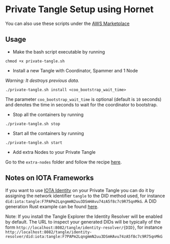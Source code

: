 # Private Tangle Setup using Hornet

You can also use these scripts under the [AWS Marketplace](./README_AWS.md)

## Usage

* Make the bash script executable by running
```
chmod +x private-tangle.sh
```

* Install a new Tangle with Coordinator, Spammer and 1 Node

*Warning: It destroys previous data.* 

```
./private-tangle.sh install <coo_bootstrap_wait_time>
```

The parameter `coo_bootstrap_wait_time` is optional (default is `10` seconds) and denotes the time in seconds to wait for the coordinator to bootstrap.

* Stop all the containers by running 

```
./private-tangle.sh stop
```

* Start all the containers by running 

```
./private-tangle.sh start
```


* Add extra Nodes to your Private Tangle

Go to the `extra-nodes` folder and follow the recipe [here](./extra-nodes/README.md).

## Notes on IOTA Frameworks

If you want to use [IOTA Identity](https://github.com/identity.rs) on your Private Tangle you can do it by assigning the network identifier `tangle` to the DID method used, for instance `did:iota:tangle:F7PAPm2LqngmmN2uu3DSmHAvu74zA5f8c7c9R75qnMkG`. A DID generation Rust example can be found [here](https://github.com/iotaledger/identity.rs/blob/dev/examples/low-level-api/private_tangle.rs). 

Note: If you install the Tangle Explorer the Identity Resolver will be enabled by default. The URL to inspect your generated DIDs will be typically of the form `http://localhost:8082/tangle/identity-resolver/{DID}`, for instance `http://localhost:8082/tangle/identity-resolver/did:iota:tangle:F7PAPm2LqngmmN2uu3DSmHAvu74zA5f8c7c9R75qnMkG`
